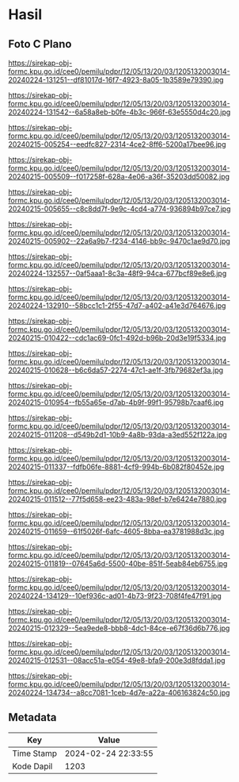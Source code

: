 # Hasil

## Foto C Plano

https://sirekap-obj-formc.kpu.go.id/cee0/pemilu/pdpr/12/05/13/20/03/1205132003014-20240224-131251--df81017d-16f7-4923-8a05-1b3589e79390.jpg

https://sirekap-obj-formc.kpu.go.id/cee0/pemilu/pdpr/12/05/13/20/03/1205132003014-20240224-131542--6a58a8eb-b0fe-4b3c-966f-63e5550d4c20.jpg

https://sirekap-obj-formc.kpu.go.id/cee0/pemilu/pdpr/12/05/13/20/03/1205132003014-20240215-005254--eedfc827-2314-4ce2-8ff6-5200a17bee96.jpg

https://sirekap-obj-formc.kpu.go.id/cee0/pemilu/pdpr/12/05/13/20/03/1205132003014-20240215-005509--f017258f-628a-4e06-a36f-35203dd50082.jpg

https://sirekap-obj-formc.kpu.go.id/cee0/pemilu/pdpr/12/05/13/20/03/1205132003014-20240215-005655--c8c8dd7f-9e9c-4cd4-a774-936894b97ce7.jpg

https://sirekap-obj-formc.kpu.go.id/cee0/pemilu/pdpr/12/05/13/20/03/1205132003014-20240215-005902--22a6a9b7-f234-4146-bb9c-9470c1ae9d70.jpg

https://sirekap-obj-formc.kpu.go.id/cee0/pemilu/pdpr/12/05/13/20/03/1205132003014-20240224-132557--0af5aaa1-8c3a-48f9-94ca-677bcf89e8e6.jpg

https://sirekap-obj-formc.kpu.go.id/cee0/pemilu/pdpr/12/05/13/20/03/1205132003014-20240224-132910--58bcc1c1-2f55-47d7-a402-a41e3d764676.jpg

https://sirekap-obj-formc.kpu.go.id/cee0/pemilu/pdpr/12/05/13/20/03/1205132003014-20240215-010422--cdc1ac69-0fc1-492d-b96b-20d3e19f5334.jpg

https://sirekap-obj-formc.kpu.go.id/cee0/pemilu/pdpr/12/05/13/20/03/1205132003014-20240215-010628--b6c6da57-2274-47c1-ae1f-3fb79682ef3a.jpg

https://sirekap-obj-formc.kpu.go.id/cee0/pemilu/pdpr/12/05/13/20/03/1205132003014-20240215-010954--fb55a65e-d7ab-4b9f-99f1-95798b7caaf6.jpg

https://sirekap-obj-formc.kpu.go.id/cee0/pemilu/pdpr/12/05/13/20/03/1205132003014-20240215-011208--d549b2d1-10b9-4a8b-93da-a3ed552f122a.jpg

https://sirekap-obj-formc.kpu.go.id/cee0/pemilu/pdpr/12/05/13/20/03/1205132003014-20240215-011337--fdfb06fe-8881-4cf9-994b-6b082f80452e.jpg

https://sirekap-obj-formc.kpu.go.id/cee0/pemilu/pdpr/12/05/13/20/03/1205132003014-20240215-011512--77f5d658-ee23-483a-98ef-b7e6424e7880.jpg

https://sirekap-obj-formc.kpu.go.id/cee0/pemilu/pdpr/12/05/13/20/03/1205132003014-20240215-011659--61f5026f-6afc-4605-8bba-ea3781988d3c.jpg

https://sirekap-obj-formc.kpu.go.id/cee0/pemilu/pdpr/12/05/13/20/03/1205132003014-20240215-011819--07645a6d-5500-40be-851f-5eab84eb6755.jpg

https://sirekap-obj-formc.kpu.go.id/cee0/pemilu/pdpr/12/05/13/20/03/1205132003014-20240224-134129--10ef936c-ad01-4b73-9f23-708f4fe47f91.jpg

https://sirekap-obj-formc.kpu.go.id/cee0/pemilu/pdpr/12/05/13/20/03/1205132003014-20240215-012329--5ea9ede8-bbb8-4dc1-84ce-e67f36d6b776.jpg

https://sirekap-obj-formc.kpu.go.id/cee0/pemilu/pdpr/12/05/13/20/03/1205132003014-20240215-012531--08acc51a-e054-49e8-bfa9-200e3d8fdda1.jpg

https://sirekap-obj-formc.kpu.go.id/cee0/pemilu/pdpr/12/05/13/20/03/1205132003014-20240224-134734--a8cc7081-1ceb-4d7e-a22a-406163824c50.jpg


## Metadata

| Key        | Value               |
| ---------- | ------------------- |
| Time Stamp | 2024-02-24 22:33:55 |
| Kode Dapil | 1203                |



